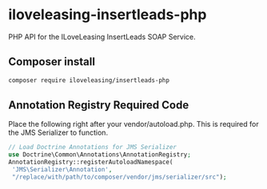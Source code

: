 # iloveleasing-insertleads-php
PHP API for the ILoveLeasing InsertLeads SOAP Service.

## Composer install
```bash
composer require iloveleasing/insertleads-php
```

## Annotation Registry Required Code
Place the following right after your vendor/autoload.php. This is required for the JMS Serializer to function.

```PHP
// Load Doctrine Annotations for JMS Serializer
use Doctrine\Common\Annotations\AnnotationRegistry;
AnnotationRegistry::registerAutoloadNamespace(
 'JMS\Serializer\Annotation',
 "/replace/with/path/to/composer/vendor/jms/serializer/src");
```